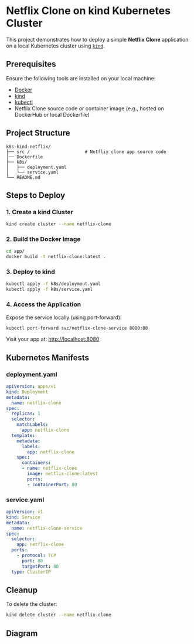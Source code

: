 
# Netflix Clone on kind Kubernetes Cluster

This project demonstrates how to deploy a simple **Netflix Clone** application on a local Kubernetes cluster using [`kind`](https://kind.sigs.k8s.io/).

## Prerequisites

Ensure the following tools are installed on your local machine:

- [Docker](https://www.docker.com/)
- [kind](https://kind.sigs.k8s.io/)
- [kubectl](https://kubernetes.io/docs/tasks/tools/)
- Netflix Clone source code or container image (e.g., hosted on DockerHub or local Dockerfile)

## Project Structure

```
k8s-kind-netflix/
├── src /                     # Netflix clone app source code
│── Dockerfile 
├── k8s/
│   ├── deployment.yaml
│   └── service.yaml
└── README.md
```

## Steps to Deploy

### 1. Create a kind Cluster

```bash
kind create cluster --name netflix-clone
```

### 2. Build the Docker Image

```bash
cd app/
docker build -t netflix-clone:latest .
```

<!-- Load the image into the kind cluster:

```bash
kind load docker-image netflix-clone:latest --name netflix-clone
``` -->

### 3. Deploy to kind

```bash
kubectl apply -f k8s/deployment.yaml
kubectl apply -f k8s/service.yaml
```

### 4. Access the Application

Expose the service locally (using port-forward):

```bash
kubectl port-forward svc/netflix-clone-service 8080:80
```

Visit your app at: [http://localhost:8080](http://localhost:8080)

## Kubernetes Manifests

### deployment.yaml

```yaml
apiVersion: apps/v1
kind: Deployment
metadata:
  name: netflix-clone
spec:
  replicas: 1
  selector:
    matchLabels:
      app: netflix-clone
  template:
    metadata:
      labels:
        app: netflix-clone
    spec:
      containers:
      - name: netflix-clone
        image: netflix-clone:latest
        ports:
        - containerPort: 80
```

### service.yaml

```yaml
apiVersion: v1
kind: Service
metadata:
  name: netflix-clone-service
spec:
  selector:
    app: netflix-clone
  ports:
    - protocol: TCP
      port: 80
      targetPort: 80
  type: ClusterIP
```

## Cleanup

To delete the cluster:

```bash
kind delete cluster --name netflix-clone
```

## Diagram


